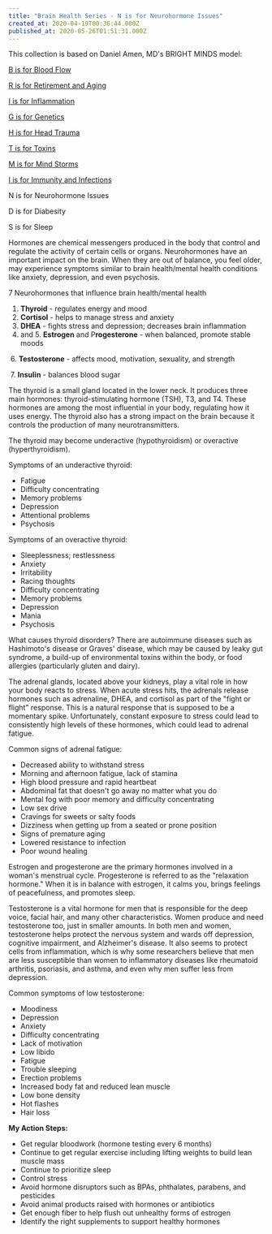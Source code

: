 ```yaml
---
title: "Brain Health Series - N is for Neurohormone Issues"
created_at: 2020-04-19T00:36:44.000Z
published_at: 2020-05-26T01:51:31.000Z
---
```

This collection is based on Daniel Amen, MD's BRIGHT MINDS model:

[B is for Blood Flow](https://cowriters.app/words/brain-health-series-b-is-for-bloodflow-378635e65aaed056a7)

[R is for Retirement and Aging](https://cowriters.app/words/brain-health-series-r-is-for-retirement-and-aging-380415e6c2d4b04106)

[I is for Inflammation](https://cowriters.app/words/brain-health-series-i-is-for-inflammation-382365e72b5143c361)

[G is for Genetics](https://cowriters.app/words/brain-health-series-g-is-for-genetics-383015e75454961bf0https://cowriters.app/words/brain-health-series-g-is-for-genetics-383015e75454961bf0)

[H is for Head Trauma](https://cowriters.app/words/brain-health-series-h-is-for-head-trauma-383305e768a5d709f1)

[T is for Toxins](https://cowriters.app/words/brain-health-series-t-is-for-toxins-385925e7f6a8bad87e)

[M is for Mind Storms](https://cowriters.app/words/brain-health-series-m-is-for-mind-storms-388085e867e11f3635)

[I is for Immunity and Infections](https://cowriters.app/words/brain-health-series-i-is-for-immunity-and-infections-391455e91ff5443922)

N is for Neurohormone Issues

D is for Diabesity

S is for Sleep

Hormones are chemical messengers produced in the body that control and regulate the activity of certain cells or organs. Neurohormones have an important impact on the brain. When they are out of balance, you feel older, may experience symptoms similar to brain health/mental health conditions like anxiety, depression, and even psychosis.

7 Neurohormones that influence brain health/mental health

1.  **Thyroid** - regulates energy and mood
2.  **Cortisol** - helps to manage stress and anxiety
3.  **DHEA** - fights stress and depression; decreases brain inflammation
4.  and 5. **Estrogen** and P**rogesterone** - when balanced, promote stable moods

 6. **Testosterone** - affects mood, motivation, sexuality, and strength

 7. **Insulin** - balances blood sugar

The thyroid is a small gland located in the lower neck. It produces three main hormones: thyroid-stimulating hormone (TSH), T3, and T4. These hormones are among the most influential in your body, regulating how it uses energy. The thyroid also has a strong impact on the brain because it controls the production of many neurotransmitters.

The thyroid may become underactive (hypothyroidism) or overactive (hyperthyroidism).

Symptoms of an underactive thyroid:

*   Fatigue
*   Difficulty concentrating
*   Memory problems
*   Depression
*   Attentional problems
*   Psychosis

Symptoms of an overactive thyroid:

*   Sleeplessness; restlessness
*   Anxiety
*   Irritability
*   Racing thoughts
*   Difficulty concentrating
*   Memory problems
*   Depression
*   Mania
*   Psychosis

What causes thyroid disorders? There are autoimmune diseases such as Hashimoto's disease or Graves' disease, which may be caused by leaky gut syndrome, a build-up of environmental toxins within the body, or food allergies (particularly gluten and dairy). 

The adrenal glands, located above your kidneys, play a vital role in how your body reacts to stress. When acute stress hits, the adrenals release hormones such as adrenaline, DHEA, and cortisol as part of the "fight or flight" response. This is a natural response that is supposed to be a momentary spike. Unfortunately, constant exposure to stress could lead to consistently high levels of these hormones, which could lead to adrenal fatigue. 

Common signs of adrenal fatigue:

*   Decreased ability to withstand stress
*   Morning and afternoon fatigue, lack of stamina
*   High blood pressure and rapid heartbeat
*   Abdominal fat that doesn't go away no matter what you do
*   Mental fog with poor memory and difficulty concentrating
*   Low sex drive
*   Cravings for sweets or salty foods
*   Dizziness when getting up from a seated or prone position
*   Signs of premature aging
*   Lowered resistance to infection
*   Poor wound healing

Estrogen and progesterone are the primary hormones involved in a woman's menstrual cycle. Progesterone is referred to as the "relaxation hormone." When it is in balance with estrogen, it calms you, brings feelings of peacefulness, and promotes sleep. 

Testosterone is a vital hormone for men that is responsible for the deep voice, facial hair, and many other characteristics. Women produce and need testosterone too, just in smaller amounts. In both men and women, testosterone helps protect the nervous system and wards off depression, cognitive impairment, and Alzheimer's disease. It also seems to protect cells from inflammation, which is why some researchers believe that men are less susceptible than women to inflammatory diseases like rheumatoid arthritis, psoriasis, and asthma, and even why men suffer less from depression.

Common symptoms of low testosterone:

*   Moodiness
*   Depression
*   Anxiety
*   Difficulty concentrating
*   Lack of motivation
*   Low libido
*   Fatigue
*   Trouble sleeping
*   Erection problems
*   Increased body fat and reduced lean muscle
*   Low bone density
*   Hot flashes
*   Hair loss

**My Action Steps:**

*   Get regular bloodwork (hormone testing every 6 months)
*   Continue to get regular exercise including lifting weights to build lean muscle mass
*   Continue to prioritize sleep
*   Control stress
*   Avoid hormone disruptors such as BPAs, phthalates, parabens, and pesticides
*   Avoid animal products raised with hormones or antibiotics
*   Get enough fiber to help flush out unhealthy forms of estrogen
*   Identify the right supplements to support healthy hormones
